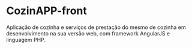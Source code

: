 # CozinAPP-front
Aplicação de cozinha e servíços de prestação do mesmo de cozinha em desenvolvimento na sua versão web, com framework AngularJS e linguagem PHP.
